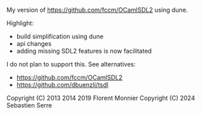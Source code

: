 My version of https://github.com/fccm/OCamlSDL2 using dune.

Highlight:

- build simplification using dune
- api changes
- adding missing SDL2 features is now facilitated

I do not plan to support this. See alternatives:

- https://github.com/fccm/OCamlSDL2
- https://github.com/dbuenzli/tsdl


Copyright (C) 2013 2014 2019 Florent Monnier
Copyright (C) 2024 Sebastien Serre
